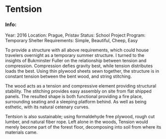 # Tentsion

### Info: 
Year: 2016
Location: Prague, Pristav
Status: School Project
Program: Temporary Shelter
Requirements: Simple, Beautiful, Cheep, Easy

To provide a structure with all above requirements, which could house travelers overnight as a temporary summer structure. I turned to the insights of Bukminster Fuller on the relationship between tension and compression. Compression defies gravity best, while tension distributes loads the best. Using thin plywood sheets sewn together, the structure is in constant tension between the bent wood, and string stitching. 

The wood acts as a tension and compressive element providing structural stability. The stitching provides easy assembly on site from flat shipped panels. The resulted shape is both functional providing a fire place, surrounding seating and a sleeping platform behind. As well as being esthetic, with its natural cetenary curves. 

Tentsion is also sustainable; using formaldehyde free plywood, rough cut lumber, and natural fiber rope. Left alone in the woods, Tension would merely become part of the forest floor, decomposing into soil from where its materials came.
